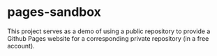 # pages-sandbox

This project serves as a demo of using a public repository to provide a Github Pages website for a corresponding private repository (in a free account).

